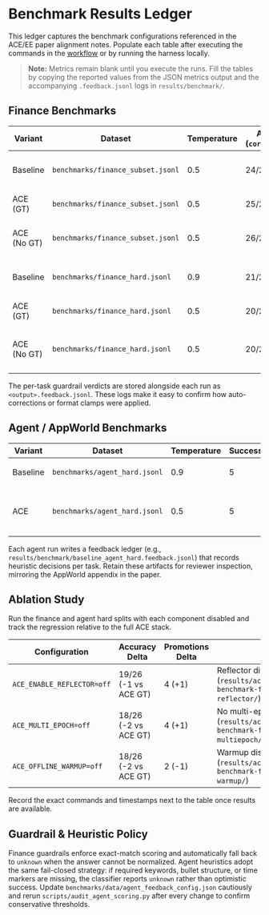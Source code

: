 # Benchmark Results Ledger

This ledger captures the benchmark configurations referenced in the ACE/EE paper alignment notes. Populate each table after executing the commands in the [workflow](../.github/workflows/ace-benchmark.yml) or by running the harness locally.

> **Note:** Metrics remain blank until you execute the runs. Fill the tables by copying the reported values from the JSON metrics output and the accompanying `.feedback.jsonl` logs in `results/benchmark/`.

## Finance Benchmarks

| Variant | Dataset | Temperature | Accuracy (`correct/total`) | Promotions | New Bullets | Increments | Auto Corrections | Format Corrections | Notes |
| --- | --- | --- | --- | --- | --- | --- | --- | --- | --- |
| Baseline | `benchmarks/finance_subset.jsonl` | 0.5 | 24/26 | 0 | 58 | 25 | 4 | 3 | Guardrail normalization active - artifacts: `results/actions/18735223220/ace-benchmark-finance-baseline/` |
| ACE (GT) | `benchmarks/finance_subset.jsonl` | 0.5 | 25/26 | 3 | 6 | 1 | 5 | 3 | Reflector sees labels - artifacts: `results/actions/18735223220/ace-benchmark-finance-ace-gt/` |
| ACE (No GT) | `benchmarks/finance_subset.jsonl` | 0.5 | 26/26 | 4 | 24 | 9 | 7 | 3 | Guardrail-only evaluation - artifacts: `results/actions/18735223220/ace-benchmark-finance-ace-no-gt/` |
| Baseline | `benchmarks/finance_hard.jsonl` | 0.9 | 21/26 | 0 | 57 | 12 | 8 | 0 | Expect sharp accuracy drop - artifacts: `results/actions/18735223220/ace-benchmark-finance-hard-baseline/` |
| ACE (GT) | `benchmarks/finance_hard.jsonl` | 0.5 | 20/26 | 3 | 22 | 11 | 6 | 0 | Target paper lift - artifacts: `results/actions/18735223220/ace-benchmark-finance-hard-ace-gt/` |
| ACE (No GT) | `benchmarks/finance_hard.jsonl` | 0.5 | 20/26 | 7 | 6 | 14 | 8 | 1 | Guardrail-only evaluator - artifacts: `results/actions/18735223220/ace-benchmark-finance-hard-ace-no-gt/` |

The per-task guardrail verdicts are stored alongside each run as `<output>.feedback.jsonl`. These logs make it easy to confirm how auto-corrections or format clamps were applied.

## Agent / AppWorld Benchmarks

| Variant | Dataset | Temperature | Success | Fail | Unknown | Notes |
| --- | --- | --- | --- | --- | --- | --- |
| Baseline | `benchmarks/agent_hard.jsonl` | 0.9 | 5 | 1 | 6 | Heuristics fail closed - artifacts: `results/actions/18735223220/ace-benchmark-agent-hard-baseline/` |
| ACE | `benchmarks/agent_hard.jsonl` | 0.5 | 5 | 1 | 6 | Playbook reduces failures, keeps conservative unknowns - artifacts: `results/actions/18735223220/ace-benchmark-agent-hard-ace/` |

Each agent run writes a feedback ledger (e.g., `results/benchmark/baseline_agent_hard.feedback.jsonl`) that records heuristic decisions per task. Retain these artifacts for reviewer inspection, mirroring the AppWorld appendix in the paper.

## Ablation Study

Run the finance and agent hard splits with each component disabled and track the regression relative to the full ACE stack.

| Configuration | Accuracy Delta | Promotions Delta | Notes |
| --- | --- | --- | --- |
| `ACE_ENABLE_REFLECTOR=off` | 19/26 (-1 vs ACE GT) | 4 (+1) | Reflector disabled (`results/actions/18735223220/ace-benchmark-finance-hard-ace-no-reflector/`) |
| `ACE_MULTI_EPOCH=off` | 18/26 (-2 vs ACE GT) | 4 (+1) | No multi-epoch refinement (`results/actions/18735223220/ace-benchmark-finance-hard-ace-no-multiepoch/`) |
| `ACE_OFFLINE_WARMUP=off` | 18/26 (-2 vs ACE GT) | 2 (-1) | Warmup disabled (`results/actions/18735223220/ace-benchmark-finance-hard-ace-no-warmup/`) |

Record the exact commands and timestamps next to the table once results are available.

## Guardrail & Heuristic Policy

Finance guardrails enforce exact-match scoring and automatically fall back to `unknown` when the answer cannot be normalized. Agent heuristics adopt the same fail-closed strategy: if required keywords, bullet structure, or time markers are missing, the classifier reports `unknown` rather than optimistic success. Update `benchmarks/data/agent_feedback_config.json` cautiously and rerun `scripts/audit_agent_scoring.py` after every change to confirm conservative thresholds.
